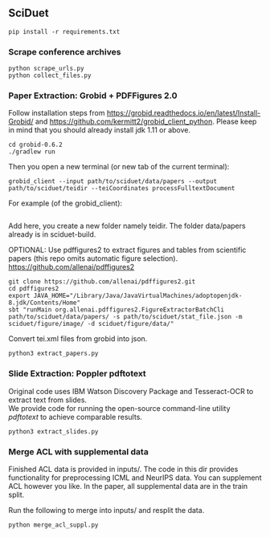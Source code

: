 ## SciDuet
```console
pip install -r requirements.txt
```

### Scrape conference archives
```console
python scrape_urls.py
python collect_files.py
```

### Paper Extraction: Grobid + PDFFigures 2.0

Follow installation steps from https://grobid.readthedocs.io/en/latest/Install-Grobid/ and https://github.com/kermitt2/grobid_client_python. Please keep in mind that you should already install jdk 1.11 or above.
```console
cd grobid-0.6.2
./gradlew run
```
Then you open a new terminal (or new tab of the current terminal):
```cd path/to/grobid-client-python
grobid_client --input path/to/sciduet/data/papers --output path/to/sciduet/teidir --teiCoordinates processFulltextDocument
```
For example (of the grobid_client):
```grobid_client --input  ../data/papers/ --output ../teidir --teiCoordinates processFulltextDocument
```
Add here, you create a new folder namely teidir. The folder data/papers already is in sciduet-build.

OPTIONAL: Use pdffigures2 to extract figures and tables from scientific papers (this repo omits automatic figure selection). https://github.com/allenai/pdffigures2
```console
git clone https://github.com/allenai/pdffigures2.git
cd pdffigures2
export JAVA_HOME="/Library/Java/JavaVirtualMachines/adoptopenjdk-8.jdk/Contents/Home"
sbt "runMain org.allenai.pdffigures2.FigureExtractorBatchCli path/to/sciduet/data/papers/ -s path/to/sciduet/stat_file.json -m sciduet/figure/image/ -d sciduet/figure/data/" 
```

Convert tei.xml files from grobid into json.

```console
python3 extract_papers.py
```

### Slide Extraction: Poppler pdftotext

Original code uses IBM Watson Discovery Package and Tesseract-OCR to extract text from slides.  
We provide code for running the open-source command-line utility _pdftotext_ to achieve comparable results.

```console
python3 extract_slides.py
```


### Merge ACL with supplemental data

Finished ACL data is provided in inputs/. The code in this dir provides functionality for preprocessing ICML and NeurIPS data.
You can supplement ACL however you like. In the paper, all supplemental data are in the train split.

Run the following to merge into inputs/ and resplit the data.

```console
python merge_acl_suppl.py
```
